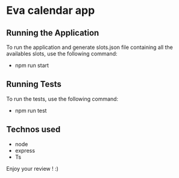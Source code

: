 # Eva calendar app

## Running the Application
To run the application and generate slots.json file containing all the availables slots, use the following command:
- npm run start

## Running Tests
To run the tests, use the following command:
- npm run test

## Technos used
- node
- express
- Ts

Enjoy your review ! :)

